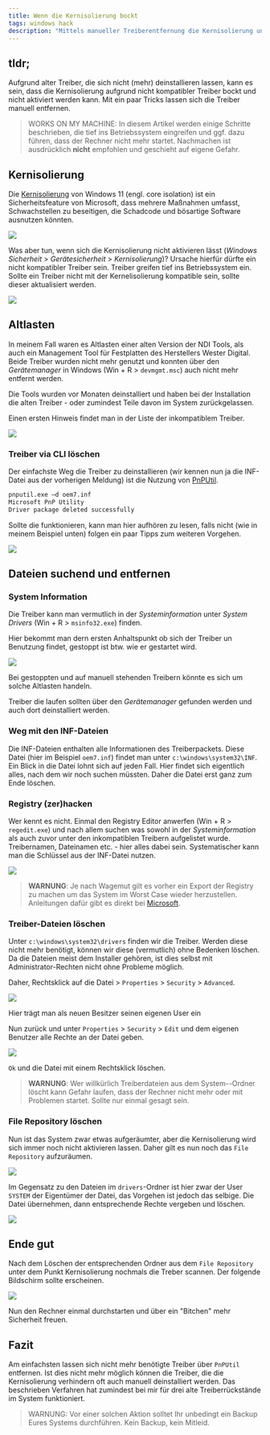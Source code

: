 ```yaml
---
title: Wenn die Kernisolierung bockt
tags: windows hack
description: "Mittels manueller Treiberentfernung die Kernisolierung unter Windows 11 ermöglichen." 
---
```


## tldr;

Aufgrund alter Treiber, die sich nicht (mehr) deinstallieren lassen, kann es sein, dass die Kernisolierung aufgrund nicht kompatibler Treiber bockt und nicht aktiviert werden kann. Mit ein paar Tricks lassen sich die Treiber manuell entfernen.

> WORKS ON MY MACHINE: In diesem Artikel werden einige Schritte beschrieben, die tief ins Betriebssystem eingreifen und ggf. dazu führen, dass der Rechner nicht mehr startet. Nachmachen ist ausdrücklich **nicht** empfohlen und geschieht auf eigene Gefahr. 

## Kernisolierung

Die [Kernisolierung](https://support.microsoft.com/en-us/windows/core-isolation-e30ed737-17d8-42f3-a2a9-87521df09b78) von Windows 11 (engl. core isolation) ist ein Sicherheitsfeature von Microsoft, dass mehrere Maßnahmen umfasst, Schwachstellen zu beseitigen, die Schadcode und bösartige Software ausnutzen könnten.

![](../assets/img/2022-11-17-19-54-34.png)

Was aber tun, wenn sich die Kernisolierung nicht aktivieren lässt (_Windows Sicherheit_ > _Gerätesicherheit_ > _Kernisolierung_)? Ursache hierfür dürfte ein nicht kompatibler Treiber sein. Treiber greifen tief ins Betriebssystem ein. Sollte ein Treiber nicht mit der Kernelisolierung kompatible sein, sollte dieser aktualisiert werden.

![](../assets/img/2022-11-17-19-56-48.png)

## Altlasten

In meinem Fall waren es Altlasten einer alten Version der NDI Tools, als auch ein Management Tool für Festplatten des Herstellers Wester Digital. Beide Treiber wurden nicht mehr genutzt und konnten über den _Gerätemanager_ in Windows (Win + R > `devmgmt.msc`) auch nicht mehr entfernt werden. 

Die Tools wurden vor Monaten deinstalliert und haben bei der Installation die alten Treiber - oder zumindest Teile davon im System zurückgelassen.

Einen ersten Hinweis findet man in der Liste der inkompatiblem Treiber. 

![](../assets/img/2022-11-17-20-07-07.png)

### Treiber via CLI löschen

Der einfachste Weg die Treiber zu deinstallieren (wir kennen nun ja die INF-Datei aus der vorherigen Meldung) ist die Nutzung von [PnPUtil](https://learn.microsoft.com/en-us/windows-hardware/drivers/devtest/pnputil).

```bash
pnputil.exe –d oem7.inf
Microsoft PnP Utility
Driver package deleted successfully
```

Sollte die funktionieren, kann man hier aufhören zu lesen, falls nicht (wie in meinem Beispiel unten) folgen ein paar Tipps zum weiteren Vorgehen.

![](../assets/img/2022-11-17-21-02-10.png)

## Dateien suchend und entfernen

### System Information

Die Treiber kann man vermutlich in der _Systeminformation_ unter _System Drivers_ (Win + R > `msinfo32.exe`) finden.

Hier bekommt man dern ersten Anhaltspunkt ob sich der Treiber un Benutzung findet, gestoppt ist btw. wie er gestartet wird. 

![](../assets/img/2022-11-17-20-16-38.png)

Bei gestoppten und auf manuell stehenden Treibern könnte es sich um solche Altlasten handeln. 

Treiber die laufen sollten über den _Gerätemanager_ gefunden werden und auch dort deinstalliert werden. 

### Weg mit den INF-Dateien

Die INF-Dateien enthalten alle Informationen des Treiberpackets. Diese Datei (hier im Beispiel `oem7.inf`) findet man unter `c:\windows\system32\INF`. Ein Blick in die Datei lohnt sich auf jeden Fall. Hier findet sich eigentlich alles, nach dem wir noch suchen müssten. Daher die Datei erst ganz zum Ende löschen.

### Registry (zer)hacken

Wer kennt es nicht. Einmal den Registry Editor anwerfen (Win + R > `regedit.exe`) und nach allem suchen was sowohl in der _Systeminformation_ als auch zuvor unter den inkompatiblen Treibern aufgelistet wurde. Treibernamen, Dateinamen etc. - hier alles dabei sein. Systematischer kann man die Schlüssel aus der INF-Datei nutzen.

![](../assets/img/2022-11-17-20-29-41.png)

> **WARNUNG**: Je nach Wagemut gilt es vorher ein Export der Registry zu machen um das System im Worst Case wieder herzustellen. Anleitungen dafür gibt es direkt bei [Microsoft](https://support.microsoft.com/en-us/topic/how-to-back-up-and-restore-the-registry-in-windows-855140ad-e318-2a13-2829-d428a2ab0692).

### Treiber-Dateien löschen

Unter `c:\windows\system32\drivers` finden wir die Treiber. Werden diese nicht mehr benötigt, können wir diese (vermutlich) ohne Bedenken löschen. Da die Dateien meist dem Installer gehören, ist dies selbst mit Administrator-Rechten nicht ohne Probleme möglich. 

Daher, Rechtsklick auf die Datei > `Properties` > `Security` > `Advanced`. 

![](../assets/img/2022-11-17-20-37-05.png)

Hier trägt man als neuen Besitzer seinen eigenen User ein 

Nun zurück und unter `Properties` > `Security` > `Edit` und dem eigenen Benutzer alle Rechte an der Datei geben.

![](../assets/img/2022-11-17-20-39-17.png)

`Ok` und die Datei mit einem Rechtsklick löschen. 

> **WARNUNG**: Wer willkürlich Treiberdateien aus dem System--Ordner löscht kann Gefahr laufen, dass der Rechner nicht mehr oder mit Problemen startet. Sollte nur einmal gesagt sein.

### File Repository löschen 

Nun ist das System zwar etwas aufgeräumter, aber die Kernisolierung wird sich immer noch nicht aktivieren lassen. Daher gilt es nun noch das `File Repository` aufzuräumen. 

![](../assets/img/2022-11-17-20-48-36.png)

Im Gegensatz zu den Dateien im `drivers`-Ordner ist hier zwar der User `SYSTEM` der Eigentümer der Datei, das Vorgehen ist jedoch das selbige. Die Datei übernehmen, dann entsprechende Rechte vergeben und löschen.  

![](../assets/img/2022-11-17-21-10-11.png)

## Ende gut 

Nach dem Löschen der entsprechenden Ordner aus dem `File Repository` unter dem Punkt Kernisolierung nochmals die Treber scannen. Der folgende Bildschirm sollte erscheinen.

![](../assets/img/2022-11-17-21-11-58.png)

Nun den Rechner einmal durchstarten und über ein "Bitchen" mehr Sicherheit freuen.

## Fazit 

Am einfachsten lassen sich nicht mehr benötigte Treiber über `PnPUtil` entfernen. Ist dies nicht mehr möglich können die Treiber, die die Kernisolierung verhindern oft auch manuell deinstalliert werden. Das beschrieben Verfahren hat zumindest bei mir für drei alte Treiberrückstände im System funktioniert. 

> WARNUNG: Vor einer solchen Aktion solltet Ihr unbedingt ein Backup Eures Systems durchführen. Kein Backup, kein Mitleid. 